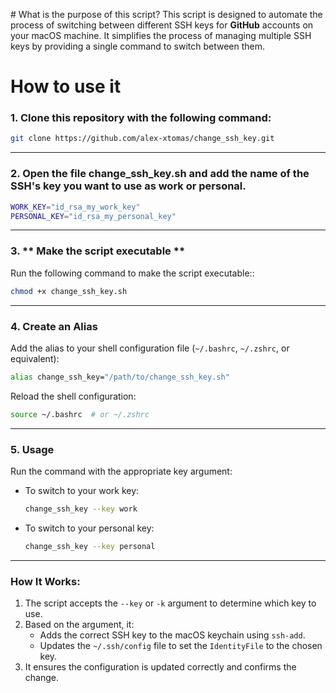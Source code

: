 # What is the purpose of this script?
This script is designed to automate the process of switching between different SSH keys for **GitHub** accounts on your macOS machine. It simplifies the process of managing multiple SSH keys by providing a single command to switch between them.

# How to use it

### 1. Clone this repository with the following command:

```bash
git clone https://github.com/alex-xtomas/change_ssh_key.git
```

---

### 2. Open the file change_ssh_key.sh and add the name of the SSH's key you want to use as work or personal.

```bash
WORK_KEY="id_rsa_my_work_key"
PERSONAL_KEY="id_rsa_my_personal_key"
```

---

### 3. ** Make the script executable **

Run the following command to make the script executable::

```bash
chmod +x change_ssh_key.sh
```

---

### 4. **Create an Alias**

Add the alias to your shell configuration file (`~/.bashrc`, `~/.zshrc`, or equivalent):

```bash
alias change_ssh_key="/path/to/change_ssh_key.sh"
```

Reload the shell configuration:

```bash
source ~/.bashrc  # or ~/.zshrc
```

---

### 5. **Usage**

Run the command with the appropriate key argument:

- To switch to your work key:
  ```bash
  change_ssh_key --key work
  ```
- To switch to your personal key:
  ```bash
  change_ssh_key --key personal
  ```

---

### How It Works:

1. The script accepts the `--key` or `-k` argument to determine which key to use.
2. Based on the argument, it:
   - Adds the correct SSH key to the macOS keychain using `ssh-add`.
   - Updates the `~/.ssh/config` file to set the `IdentityFile` to the chosen key.
3. It ensures the configuration is updated correctly and confirms the change.
